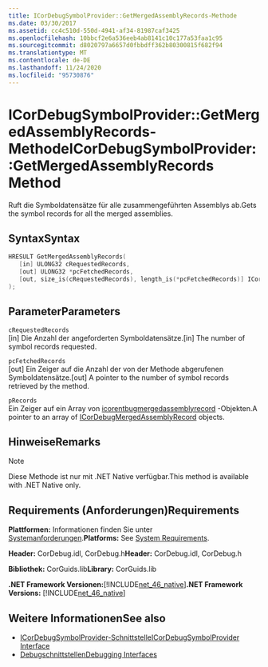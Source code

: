 ```yaml
---
title: ICorDebugSymbolProvider::GetMergedAssemblyRecords-Methode
ms.date: 03/30/2017
ms.assetid: cc4c510d-550d-4941-af34-81987caf3425
ms.openlocfilehash: 10bbcf2e6a536eeb4ab8141c10c177a53faa1c95
ms.sourcegitcommit: d8020797a6657d0fbbdff362b80300815f682f94
ms.translationtype: MT
ms.contentlocale: de-DE
ms.lasthandoff: 11/24/2020
ms.locfileid: "95730876"
---
```

# <a name="icordebugsymbolprovidergetmergedassemblyrecords-method"></a><span data-ttu-id="2ff94-102">ICorDebugSymbolProvider::GetMergedAssemblyRecords-Methode</span><span class="sxs-lookup"><span data-stu-id="2ff94-102">ICorDebugSymbolProvider::GetMergedAssemblyRecords Method</span></span>

<span data-ttu-id="2ff94-103">Ruft die Symboldatensätze für alle zusammengeführten Assemblys ab.</span><span class="sxs-lookup"><span data-stu-id="2ff94-103">Gets the symbol records for all the merged assemblies.</span></span>  
  
## <a name="syntax"></a><span data-ttu-id="2ff94-104">Syntax</span><span class="sxs-lookup"><span data-stu-id="2ff94-104">Syntax</span></span>  
  
```cpp  
HRESULT GetMergedAssemblyRecords(  
   [in] ULONG32 cRequestedRecords,  
   [out] ULONG32 *pcFetchedRecords,  
   [out, size_is(cRequestedRecords), length_is(*pcFetchedRecords)] ICorDebugMergedAssemblyRecord *pRecords[]  
);  
```  
  
## <a name="parameters"></a><span data-ttu-id="2ff94-105">Parameter</span><span class="sxs-lookup"><span data-stu-id="2ff94-105">Parameters</span></span>  

 `cRequestedRecords`  
 <span data-ttu-id="2ff94-106">[in] Die Anzahl der angeforderten Symboldatensätze.</span><span class="sxs-lookup"><span data-stu-id="2ff94-106">[in] The number of symbol records requested.</span></span>  
  
 `pcFetchedRecords`  
 <span data-ttu-id="2ff94-107">[out] Ein Zeiger auf die Anzahl der von der Methode abgerufenen Symboldatensätze.</span><span class="sxs-lookup"><span data-stu-id="2ff94-107">[out] A pointer to the number of symbol records retrieved by the method.</span></span>  
  
 `pRecords`  
 <span data-ttu-id="2ff94-108">Ein Zeiger auf ein Array von [icorentbugmergedassemblyrecord](icordebugmergedassemblyrecord-interface.md) -Objekten.</span><span class="sxs-lookup"><span data-stu-id="2ff94-108">A pointer to an array of [ICorDebugMergedAssemblyRecord](icordebugmergedassemblyrecord-interface.md) objects.</span></span>  
  
## <a name="remarks"></a><span data-ttu-id="2ff94-109">Hinweise</span><span class="sxs-lookup"><span data-stu-id="2ff94-109">Remarks</span></span>  
  
> [!NOTE]
> <span data-ttu-id="2ff94-110">Diese Methode ist nur mit .NET Native verfügbar.</span><span class="sxs-lookup"><span data-stu-id="2ff94-110">This method is available with .NET Native only.</span></span>  
  
## <a name="requirements"></a><span data-ttu-id="2ff94-111">Requirements (Anforderungen)</span><span class="sxs-lookup"><span data-stu-id="2ff94-111">Requirements</span></span>  

 <span data-ttu-id="2ff94-112">**Plattformen:** Informationen finden Sie unter [Systemanforderungen](../../get-started/system-requirements.md).</span><span class="sxs-lookup"><span data-stu-id="2ff94-112">**Platforms:** See [System Requirements](../../get-started/system-requirements.md).</span></span>  
  
 <span data-ttu-id="2ff94-113">**Header:** CorDebug.idl, CorDebug.h</span><span class="sxs-lookup"><span data-stu-id="2ff94-113">**Header:** CorDebug.idl, CorDebug.h</span></span>  
  
 <span data-ttu-id="2ff94-114">**Bibliothek:** CorGuids.lib</span><span class="sxs-lookup"><span data-stu-id="2ff94-114">**Library:** CorGuids.lib</span></span>  
  
 <span data-ttu-id="2ff94-115">**.NET Framework Versionen:**[!INCLUDE[net_46_native](../../../../includes/net-46-native-md.md)]</span><span class="sxs-lookup"><span data-stu-id="2ff94-115">**.NET Framework Versions:** [!INCLUDE[net_46_native](../../../../includes/net-46-native-md.md)]</span></span>  
  
## <a name="see-also"></a><span data-ttu-id="2ff94-116">Weitere Informationen</span><span class="sxs-lookup"><span data-stu-id="2ff94-116">See also</span></span>

- [<span data-ttu-id="2ff94-117">ICorDebugSymbolProvider-Schnittstelle</span><span class="sxs-lookup"><span data-stu-id="2ff94-117">ICorDebugSymbolProvider Interface</span></span>](icordebugsymbolprovider-interface.md)
- [<span data-ttu-id="2ff94-118">Debugschnittstellen</span><span class="sxs-lookup"><span data-stu-id="2ff94-118">Debugging Interfaces</span></span>](debugging-interfaces.md)
